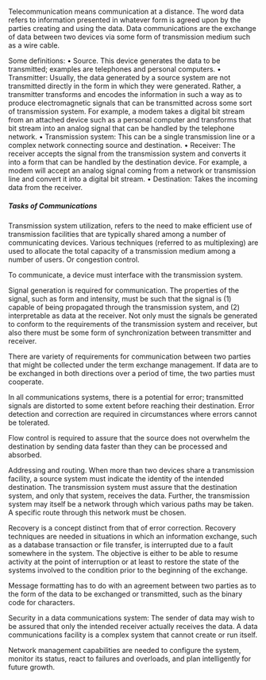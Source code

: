 Telecommunication means communication at a distance. 
The word data refers to information presented in whatever form is agreed upon by the parties creating and using the data. 
Data communications are the exchange of data between two devices via some form of transmission medium such as a wire cable.

Some definitions:
	• Source. This device generates the data to be transmitted; examples are telephones and personal computers. 
	• Transmitter: Usually, the data generated by a source system are not transmitted directly in the form in which they were generated. Rather, a transmitter transforms and encodes the information in such a way as to produce electromagnetic signals that can be transmitted across some sort of transmission system. For example, a modem takes a digital bit stream from an attached device such as a personal computer and transforms that bit stream into an analog signal that can be handled by the telephone network. 
	• Transmission system: This can be a single transmission line or a complex network connecting source and destination. 
	• Receiver: The receiver accepts the signal from the transmission system and converts it into a form that can be handled by the destination device. For example, a modem will accept an analog signal coming from a network or transmission line and convert it into a digital bit stream. 
	• Destination: Takes the incoming data from the receiver.

##### Tasks of Communications

Transmission system utilization, refers to the need to make efficient use of transmission facilities that are typically shared among a number of communicating devices. Various techniques (referred to as multiplexing) are used to allocate the total capacity of a transmission medium among a number of users. Or congestion control. 

To communicate, a device must interface with the transmission system. 

Signal generation is required for communication. The properties of the signal, such as form and intensity, must be such that the signal is (1) capable of being propagated through the transmission system, and (2) interpretable as data at the receiver. 
Not only must the signals be generated to conform to the requirements of the transmission system and receiver, but also there must be some form of synchronization between transmitter and receiver. 

There are variety of requirements for communication between two parties that might be collected under the term exchange management. If data are to be exchanged in both directions over a period of time, the two parties must cooperate. 

In all communications systems, there is a potential for error; transmitted signals are distorted to some extent before reaching their destination. Error detection and correction are required in circumstances where errors cannot be tolerated. 

Flow control is required to assure that the source does not overwhelm the destination by sending data faster than they can be processed and absorbed. 

Addressing and routing. When more than two devices share a transmission facility, a source system must indicate the identity of the intended destination. The transmission system must assure that the destination system, and only that system, receives the data. Further, the transmission system may itself be a network through which various paths may be taken. A specific route through this network must be chosen. 

Recovery is a concept distinct from that of error correction. Recovery techniques are needed in situations in which an information exchange, such as a database transaction or file transfer, is interrupted due to a fault somewhere in the system. The objective is either to be able to resume activity at the point of interruption or at least to restore the state of the systems involved to the condition prior to the beginning of the exchange. 

Message formatting has to do with an agreement between two parties as to the form of the data to be exchanged or transmitted, such as the binary code for characters. 

Security in a data communications system: The sender of data may wish to be assured that only the intended receiver actually receives the data.
A data communications facility is a complex system that cannot create or run itself. 

Network management capabilities are needed to configure the system, monitor its status, react to failures and overloads, and plan intelligently for future growth.